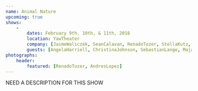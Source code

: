 ```yaml
---
name: Animal Nature
upcoming: true
shows:
    -
        dates: February 9th, 10th, & 11th, 2018
        location: YawTheater
        company: [JaimeWaliczek, SeanCalavan, RenadoTozer, StellaKutz, AndresLopez, KarenBrown, ConstanzeVillines]
        guests: [AngelaHarriell, ChristinaJohnson, SebastianLange, MajaZavaljevski]
photographs:
    header:
        featured: [RenadoTozer, AndresLopez]
---
```

NEED A DESCRIPTION FOR THIS SHOW